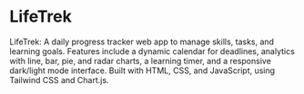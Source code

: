# LifeTrek
LifeTrek: A daily progress tracker web app to manage skills, tasks, and learning goals. Features include a dynamic calendar for deadlines, analytics with line, bar, pie, and radar charts, a learning timer, and a responsive dark/light mode interface. Built with HTML, CSS, and JavaScript, using Tailwind CSS and Chart.js.
